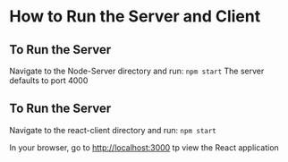 # How to Run the Server and Client

## To Run the Server

Navigate to the Node-Server directory and run: `npm start`
The server defaults to port 4000


## To Run the Server

Navigate to the react-client directory and run: `npm start`

In your browser, go to [http://localhost:3000](http://localhost:3000) tp view the React application